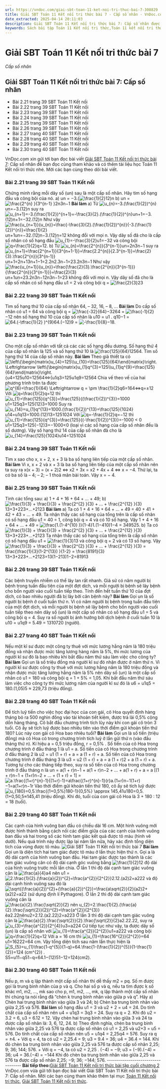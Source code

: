 ```yaml
---
url: https://vndoc.com/giai-sbt-toan-11-ket-noi-tri-thuc-bai-7-308829
title: Giải SBT Toán 11 Kết nối tri thức bài 7 - Cấp số nhân - VnDoc.com
date_extracted: 2025-04-14 20:11:03
description: Giải SBT Toán 11 Kết nối tri thức bài 7: Cấp số nhân được VnDoc.com sưu tầm và xin gửi tới bạn đọc cùng tham khảo. Mời các bạn cùng theo dõi để có thêm tài liệu giải sách bài tập Toán 11 Kết nối tri thức nhé.
keywords: Sách bài tập Toán 11 Kết nối tri thức,Toán 11 kết nối tri thức,toán 11 kết nối,toán 11,sách bài tập toán 11,SBT toán 11,giải sách bài tập toán 11 kết nối tri thức,SBT toán 11 kết nối tri thức,giải SBT Toán 11,giải SBT toán 11 kết nối tri thức,giải sách bài tập toán 11,Giải SBT Toán 11 Kết nối tri thức bài 7 Cấp số nhân,Giải SBT Toán 11 Kết nối tri thức bài 7,Cấp số nhân,giải sách bài tập toán 11 kết nối tri thức bài 7
---
```


# Giải SBT Toán 11 Kết nối tri thức bài 7
 _Cấp số nhân_
## Giải SBT Toán 11 Kết nối tri thức bài 7: Cấp số nhân
  * Bài 2.21 trang 39 SBT Toán 11 Kết nối
  * Bài 2.22 trang 39 SBT Toán 11 Kết nối
  * Bài 2.23 trang 39 SBT Toán 11 Kết nối
  * Bài 2.24 trang 39 SBT Toán 11 Kết nối
  * Bài 2.25 trang 39 SBT Toán 11 Kết nối
  * Bài 2.26 trang 39 SBT Toán 11 Kết nối
  * Bài 2.27 trang 40 SBT Toán 11 Kết nối
  * Bài 2.28 trang 40 SBT Toán 11 Kết nối
  * Bài 2.29 trang 40 SBT Toán 11 Kết nối
  * Bài 2.30 trang 40 SBT Toán 11 Kết nối

VnDoc.com xin gửi tới bạn đọc bài viết [Giải SBT Toán 11 Kết nối tri thức bài 7](<https://vndoc.com/giai-sbt-toan-11-ket-noi-tri-thuc-bai-7-308829>): Cấp số nhân để bạn đọc cùng tham khảo và có thêm tài liệu học Toán 11 Kết nối tri thức nhé. Mời các bạn cùng theo dõi bài viết.
### Bài 2.21 trang 39 SBT Toán 11 Kết nối
Chứng minh rằng mỗi dãy số \(un\) sau là một cấp số nhân. Hãy tìm số hạng đầu và công bội của nó.
a\) un = −3.\(![\\frac{1}{2}](https://i.vdoc.vn/data/image/blank.png)12\)n
b\) un = ![\\frac{2^{n} }{3^{n-1} }](https://i.vdoc.vn/data/image/blank.png)2n3n−1
**Bài làm**
a\) Từ ![u_{n}=-3.\(\\frac{1}{2}\)^{n}](https://i.vdoc.vn/data/image/blank.png)un=−3.\(12\)n suy ra ![u_{n+1}=-3.\(\\frac{1}{2}\)^{n+1}=-\\frac{3}{2}.\(\\frac{1}{2}\)^{n}](https://i.vdoc.vn/data/image/blank.png)un+1=−3.\(12\)n+1=−32.\(12\)n
Như vậy ![\\frac{u_{n+1}}{u_{n}}=\\frac{-\\frac{3}{2}.\(\\frac{1}{2}\)^{n}}{-3.\(\\frac{1}{2}\)^{n}}=\\frac{1}{2}](https://i.vdoc.vn/data/image/blank.png)un+1un=−32.\(12\)n−3.\(12\)n=12 không đổi với mọi n.
Vậy dãy số đã cho là cấp số nhân có số hạng đầu ![u_{1}=-\\frac{3}{2}](https://i.vdoc.vn/data/image/blank.png)u1=−32 và công bội ![q=\\frac{1}{2}](https://i.vdoc.vn/data/image/blank.png)q=12.
b\) Từ ![u_{n}=\\frac{2^{n}}{3^{n-1}}](https://i.vdoc.vn/data/image/blank.png)un=2n3n−1 suy ra ![u_{n+1}=\\frac{2^{n+1}}{3^{n+1-1}}=\\frac{2.2^{n}}{2.3^{n-1}}=\\frac{2}{3}.\\frac{2^{n}}{3^{n-1}}](https://i.vdoc.vn/data/image/blank.png)un+1=2n+13n+1−1=2.2n2.3n−1=23.2n3n−1
Như vậy ![\\frac{u_{n+1}}{u_{n}}=\\frac{\\frac{2}{3}.\\frac{2^{n}}{3^{n-1}}}{\\frac{2^{n}}{3^{n-1}}}=\\frac{2}{3}](https://i.vdoc.vn/data/image/blank.png)un+1un=23.2n3n−12n3n−1=23 không đổi với mọi n.
Vậy dãy số đã cho là cấp số nhân có số hạng đầu u1 = 2 và công bội q = ![\\frac{2}{3}](https://i.vdoc.vn/data/image/blank.png)23
### Bài 2.22 trang 39 SBT Toán 11 Kết nối
Tìm số hạng thứ 10 của cấp số nhân 64, – 32, 16, – 8, ...
**Bài làm**
Do cấp số nhân có u1 = 64 và công bội q = ![\\frac{-32}{64}](https://i.vdoc.vn/data/image/blank.png)−3264 = ![\\frac{-1}{2}](https://i.vdoc.vn/data/image/blank.png)−12 nên số hạng thứ 10 của cấp số nhân là u10 = u1 . q10−1 = ![64.\(-\\tfrac{1}{2} \)^{9}](https://i.vdoc.vn/data/image/blank.png)64.\(−12\)9 = ![-\\frac{1}{8}](https://i.vdoc.vn/data/image/blank.png)−18.
### Bài 2.23 trang 39 SBT Toán 11 Kết nối
Cho một cấp số nhân với tất cả các các số hạng đều dương. Số hạng thứ 4 của cấp số nhân là 125 và số hạng thứ 10 là ![\\frac{125}{64}](https://i.vdoc.vn/data/image/blank.png)12564. Tìm số hạng thứ 14 của cấp số nhân này.
**Bài làm**
Theo giả thiết ta có ![\\left\\{\\begin{matrix}u_{4}=125\\\\u_{10}=\\frac{125}{64}\\end{matrix}\\right. \\Leftrightarrow \\left\\{\\begin{matrix}u_{1}q^{3}=125\\\\u_{1}q^{9}=\\frac{125}{64}\\end{matrix}\\right.](https://i.vdoc.vn/data/image/blank.png)\{u4=125u10=12564⇔\{u1q3=125u1q9=12564
Chia vế theo vế của hai phương trình trên ta được ![q^{6}=\\frac{1}{64} \\Leftrightarrow q = \\pm \\frac{1}{2}](https://i.vdoc.vn/data/image/blank.png)q6=164⇔q=±12
Với ![q=\\frac{1}{2}](https://i.vdoc.vn/data/image/blank.png)q=12 thì ![u_{1}=\\frac{125}{q^{3}}=\\frac{125}{\(\\frac{1}{2}\)^{3}}=1000](https://i.vdoc.vn/data/image/blank.png)u1=125q3=125\(12\)3=1000
Suy ra ![u_{14}=u_{1}q^{13}=1000.\(\\frac{1}{2}\)^{13}=\\frac{125}{1024}](https://i.vdoc.vn/data/image/blank.png)u14=u1q13=1000.\(12\)13=1251024
Với ![q=-\\frac{1}{2}](https://i.vdoc.vn/data/image/blank.png)q=−12 thì ![u_{1}=\\frac{125}{q^{3}}=\\frac{125}{\(-\\frac{1}{2}\)^{3}}=-1000 < 0](https://i.vdoc.vn/data/image/blank.png)u1=125q3=125\(−12\)3=−1000<0 \(loại vì các số hạng của cấp số nhân đều là số dương\).
Vậy số hạng thứ 14 của cấp số nhân đã cho là ![u_{14}=\\frac{125}{1024}](https://i.vdoc.vn/data/image/blank.png)u14=1251024
### Bài 2.24 trang 39 SBT Toán 11 Kết nối
Tìm x sao cho x, x + 2, x + 3 là ba số hạng liên tiếp của một cấp số nhân.
**Bài làm**
Vì x, x + 2 và x + 3 là ba số hạng liên tiếp của một cấp số nhân nên ta suy ra
x\(x + 3\) = \(x + 2\)2
⇔ x2 \+ 3x = x2 \+ 4x + 4
⇔ x = −4.
Thử lại, ta có ba số là – 4; – 2; – 1 thoả mãn bài toán.
Vậy x = − 4.
### Bài 2.25 trang 39 SBT Toán 11 Kết nối
Tính các tổng sau:
a\) 1 + 4 + 16 + 64 + ... + 49;
b\) ![\\frac{1}{3} + \\frac{}{3} + \\frac{2^{2} }{3} + ... + \\frac{2^{12} }{3}](https://i.vdoc.vn/data/image/blank.png)13+3+223+...+2123
**Bài làm**
a\) Ta có 1 + 4 + 16 + 64 + ... + 49 = 40 \+ 41 \+ 42 \+ 43 \+ ... + 49.
Ta nhận thấy các số hạng của tổng trên là cấp số nhân có số hạng đầu u1 = 40 = 1, công bội q = 4 và có 10 số hạng.
Vậy 1 + 4 + 16 + 64 + ... + 49 = ![\\frac{1.\(1-4^{10} \)}{1-4}](https://i.vdoc.vn/data/image/blank.png)1.\(1−410\)1−4 = 349525.
b\) Ta có ![\\frac{1}{3} + \\frac{}{3} + \\frac{2^{2} }{3} + ... + \\frac{2^{12} }{3}](https://i.vdoc.vn/data/image/blank.png)13+3+223+...+2123
Ta nhận thấy các số hạng của tổng trên là cấp số nhân có số hạng đầu u1 = ![\\frac{1}{3}](https://i.vdoc.vn/data/image/blank.png)13 và công bội q = 2 và có 13 số hạng.
Vậy ![\\frac{1}{3} + \\frac{}{3} + \\frac{2^{2} }{3} + ... + \\frac{2^{12} }{3}  = \\frac{\\frac{1}{3}\(1-2^{13}\)  }{1-2} = \\frac{8191}{3}](https://i.vdoc.vn/data/image/blank.png)13+3+223+...+2123=13\(1−213\)1−2=81913
### Bài 2.26 trang 39 SBT Toán 11 Kết nối
Các bệnh truyền nhiễm có thể lây lan rất nhanh. Giả sử có năm người bị bệnh trong tuần đầu tiên của một đợt dịch, và mỗi người bị bệnh sẽ lây bệnh cho bốn người vào cuối tuần tiếp theo. Tính đến hết tuần thứ 10 của đợt dịch, có bao nhiêu người đã bị lây bởi căn bệnh này?
**Bài làm**
Gọi un là số người bị bệnh ở cuối tuần thứ n. Vì có năm người bị bệnh trong tuần đầu tiên của một đợt dịch, và mỗi người bị bệnh sẽ lây bệnh cho bốn người vào cuối tuần tiếp theo nên dãy số \(un\) là một cấp số nhân có số hạng đầu u1 = 5 và công bội q = 4.
Suy ra số người bị ảnh hưởng bởi dịch bệnh ở cuối tuần 10 là
u10 = u1q9 = 5.49 = 1310720 \(người\).
### Bài 2.27 trang 40 SBT Toán 11 Kết nối
Nếu một kĩ sư được một công ty thuê với mức lương hằng năm là 180 triệu đồng và nhận được mức tăng lương hàng năm là 5%, thì mức lương của người kĩ sư đó là bao nhiêu khi bắt đầu năm thứ sáu làm việc cho công ty?
**Bài làm**
Gọi un là số triệu đồng mà người kĩ sư đó nhận được ở năm thứ n.
Vì người kĩ sư được công ty thuê với mức lương hằng năm là 180 triệu đồng và nhận được mức tăng lương hằng năm là 5% nên dãy số \(un\) là một cấp số nhân có u1 = 180 và công bội q = 1 + 5% = 1,05.
Khi bắt đầu năm thứ sáu làm việc cho công ty thì mức lương năm của người kĩ sư đó là u6 = u1q5 = 180.\(1,05\)5 ≈ 229,73 \(triệu đồng\).
### Bài 2.28 trang 40 SBT Toán 11 Kết nối
Để tích luỹ tiền cho việc học đại học của con gái, cô Hoa quyết định hàng tháng bỏ ra 500 nghìn đồng vào tài khoản tiết kiệm, được trả lãi 0,5% cộng dồn hàng tháng. Cô bắt đầu chương trình tích lũy này khi con gái cô tròn 3 tuổi. Cô ấy sẽ tích luỹ được bao nhiêu tiên vào thời điểm gửi khoản tiền thứ 180? Lúc này con gái cô Hoa bao nhiêu tuổi?
**Bài làm**
Gọi un là số tiền \(triệu đồng\) mà cô Hoa có trong chương trình tích luỹ ở lần gửi thứ n \(vào đầu tháng thứ n\).
Kí hiệu a = 0,5 triệu đồng, r = 0,5% .
Số tiền của cô Hoa trong chương trình ở đầu tháng 1 là u1 = a.
Số tiền của cô Hoa trong chương trình ở đầu tháng 2 là
u2 = u1 \(1 + r\) + a = a \(1 + r\) + a.
Số tiền của cô Hoa trong chương trình ở đầu tháng 3 là
u3 = u2 \(1 + r\) + a = a \(1 + r\)2 \+ a \(1 + r\) + a.
Tương tự cho các tháng tiếp theo, suy ra số tiền của cô Hoa trong chương trình ở đầu tháng n là
un = a\(1 + r\)n−1 \+ a\(1 + r\)n−2 \+ ... + a\(1 + r\) + a
= a \[\(1 + r\)n−1 \+ \(1+r\)n−2 \+ ... + \(1 + r\) + 1\]
= ![a.\\frac{\(1+r\)^{n}-1}{\(1+r\)-1}=a\\frac{\(1+r\)^{n}-1}{r}](https://i.vdoc.vn/data/image/blank.png)a.\(1+r\)n−1\(1+r\)−1=a\(1+r\)n−1r
Vào thời điểm gửi khoản tiền thứ 180, cô ấy sẽ tích luỹ được
![u_{180}=0,5.\\frac{\(1+0,5%\)180-1}{0,5%} \\approx 145,41](https://i.vdoc.vn/data/image/blank.png)u180=0,5.\(1+0,50,5≈145,41 \(triệu đồng\).
Khi đó, tuổi của con gái cô Hoa là 3 + 180 : 12 = 18 \(tuổi\).
### Bài 2.29 trang 40 SBT Toán 11 Kết nối
Các cạnh của hình vuông ban đầu có chiều dài 16 cm. Một hình vuông mới được hình thành bằng cách nối các điểm giữa của các cạnh của hình vuông ban đầu và hai trong số các hình tam giác kết quả được tô màu \(hình vẽ dưới\). Nếu quá trình này được lặp lại năm lần nữa, hãy xác định tổng diện tích của vùng được tô màu.
![Giải SBT Toán 11 Kết nối tri thức bài 7](https://i.vdoc.vn/data/image/2023/11/06/giai-sbt-toan-11-ket-noi-tri-thuc-bai-7-1.jpg)
**Bài làm**
Gọi un là diện tích hai tam giác được tô màu ở lần thực hiện thứ n.
Gọi a là độ dài cạnh của hình vuông ban đầu.
Hai tam giác được tạo thành là các tam giác vuông cân có độ dài cạnh góc vuông bằng ![\\frac{1}{2}](https://i.vdoc.vn/data/image/blank.png)12 độ dài của hình vuông trước mỗi lần chia.
Ở lần 1 thì độ dài cạnh tam giác vuông cân là ![\\frac{a}{4}](https://i.vdoc.vn/data/image/blank.png)a4 nên u1 = ![2.\\frac{1}{2}.\(\\frac{a}{2}\)^{2}=\\frac{a^{2}}{2^{2}}](https://i.vdoc.vn/data/image/blank.png)2.12.\(a2\)2=a222 và độ dài cạnh hình vuông sau đó là ![\\sqrt{\(\\frac{a}{2}\)^{2}+\(\\frac{a}{2}\)^{2}}=\\frac{a\\sqrt{2}}{2}](https://i.vdoc.vn/data/image/blank.png)\(a2\)2+\(a2\)2=a22 \(sử dụng định lí Pythagore\).
Ở lần 2 thì độ dài cạnh tam giác vuông cân là ![\\frac{a}{2}.\\frac{\\sqrt{2}}{2} nên u_{2}=2.\\frac{1}{2}.\(\\frac{a}{2}.\\frac{\\sqrt{2}}{2}\)^{2}=\\frac{a^{2}}{2^{3}}](https://i.vdoc.vn/data/image/blank.png)êa2.22nênu2=2.12.\(a2.22\)2=a223
Ở lần 3 thì độ dài cạnh tam giác vuông cân là ![\\frac{a}{2}.\\frac{\\sqrt{2}}{2}.\\frac{\\sqrt{2}}{2}](https://i.vdoc.vn/data/image/blank.png)a2.22.22, suy ra ![u_{3}=\\frac{a^{2}}{2^{4}}](https://i.vdoc.vn/data/image/blank.png)u3=a224
Cứ tiếp tục như vậy, ta được dãy số \(un\) là cấp số nhân với ![u_{1}=\\frac{a^{2}}{2^{2}}](https://i.vdoc.vn/data/image/blank.png)u1=a222 và công bội ![q=\\frac{1}{2}](https://i.vdoc.vn/data/image/blank.png)q=12
Với a = 16 cm thì ![u_{1}=\\frac{16^{2}}{2^{2}}=64](https://i.vdoc.vn/data/image/blank.png)u1=16222=64 cm.
Vậy tổng diện tích sau năm lần thực hiện là
![S_{5}=u_{1}\\frac{1-q^{5}}{1-q}=64.\\frac{1-\(\\frac{1}{2}\)^{5}}{1-\\frac{1}{2}}=124 \(cm^{2}\) .](https://i.vdoc.vn/data/image/blank.png)S5=u11−q51−q=64.1−\(12\)51−12=124\(cm2\).
### Bài 2.30 trang 40 SBT Toán 11 Kết nối
Nếu p, m và q lập thành một cấp số nhân thì dễ thấy m2 = pq. Số m được gọi là trung bình nhân của p và q. Cho hai số p và q, nếu ta tìm được k số khác m1, m2, ..., mk sao cho p, m1, m2, ..., mk, q lập thành một cấp số nhân thì chúng ta nói rằng đã “chèn k trung bình nhân vào giữa p và q”. Hãy
a\) Chèn hai trung bình nhân vào giữa 3 và 24;
b\) Chèn ba trung bình nhân vào giữa 2,25 và 576.
**Bài làm**
số hạng đầu u1 = 3 và u2 \+ 2 = u4 = 24.
Do tính chất của cấp số nhân nên u4 = u1q3 = 3q3 = 24. Suy ra q = 2.
Khi đó u2 = 3.2 = 6, u3 = 6.12 = 12.
Vậy chèn hai trung bình nhân vào giữa 3 và 24 ta được cấp số nhân là: 3, 6, 12, 24.
b\) Theo định nghĩa, chèn ba trung bình nhân vào giữa 2,25 và 576 ta được cấp số nhân có u1 = 2,25 và u2+3 = u5 = 576.
Do tính chất của cấp số nhân nên u5 = u1q4 = 2,25q4 = 576. Suy ra q = ±4.
\+ Với q = 4, ta có u2 = 2,25.4 = 9; u3 = 9.4 = 36; u4 = 36.4 = 144.
Khi đó chèn ba trung bình nhân vào giữa 2,25 và 576 ta được cấp số nhân 2,25; 9; 36; 144; 576.
\+ Với q = −4, ta có u2 = 2,25 . \(−4\) = −9; u3 = \(−9\).\(−4\) = 36; u4 = 36.\(−4\) = −144
Khi đó chèn ba trung bình nhân vào giữa 2,25 và 576 ta được cấp số nhân 2,25; −9; 36; −144; 576.
\-----------------------------------
**Bài tiếp theo:**[Giải SBT Toán 11 Kết nối tri thức bài tập cuối chương 2](<https://vndoc.com/giai-sbt-toan-11-ket-noi-tri-thuc-bai-tap-cuoi-chuong-2-308846>)
VnDoc.com vừa gửi tới bạn đọc bài viết Giải SBT Toán 11 Kết nối tri thức bài 7: Cấp số nhân. Mời các bạn cùng tham khảo thêm tại mục [Toán 11 Kết nối tri thức](<https://vndoc.com/toan-11-ket-noi-tri-thuc>), [Giải SBT Toán 11 Kết nối tri thức](<https://vndoc.com/sach-bai-tap-toan-11-ket-noi-tri-thuc>).

